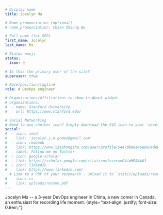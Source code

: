 ```yaml
---
# Display name
title: Jocelyn Ma

# Name pronunciation (optional)
# name_pronunciation: Chien Shiung Wu

# Full name (for SEO)
first_name: Jocelyn
last_name: Ma

# Status emoji
status:
  icon: ⛄️

# Is this the primary user of the site?
superuser: true

# Role/position/tagline
role: A DevOps engineer

# Organizations/Affiliations to show in About widget
# organizations:
#  - name: Stanford University
#    url: https://www.stanford.edu/

# Social Networking
# Need to use another icon? Simply download the SVG icon to your `assets/media/icons/` folder.
social:
#  - icon: send
#    link: 'jocelyn.j.m.gomez@gmail.com'
#  - icon: redbook
#    link: https://www.xiaohongshu.com/user/profile/54e70b96a46e960adeb4b8bb
#    label: Follow me on Twitter
#  - icon: google-scholar
#    link: https://scholar.google.com/citations?user=mG4imMEAAAAJ
#  - icon: linkedin
#    link: https://www.linkedin.com/
  # Link to a PDF of your resume/CV - upload it to `static/uploads/resume.pdf`
#  - icon: cv
#    link: uploads/resume.pdf
---
```


Jocelyn Ma -- a 3-year DevOps engineer in China, a new comer in Canada, an enthusiast for recording life moment.
{style="text-align: justify; font-size: 0.8em;"}
